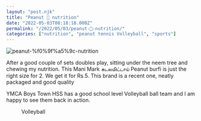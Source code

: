 ```yaml
---
layout: "post.njk"
title: "Peanut 🥜 nutrition"
date: "2022-05-03T08:18:18.000Z"
permalink: "/2022/05/03/peanut-🥜-nutrition/"
categories: ["nutrition", "peanut tennis Volleyball", "sports"]
---
```


![peanut-%f0%9f%a5%9c-nutrition](/assets/images/image55.jpg)

<!-- wp:paragraph -->
<p>After a good couple of sets doubles play, sitting under the neem tree and chewing my nutrition. This Mani Mark கடலமிட்டாய் Peanut burfi is just the right size for 2. We get it for Rs.5.  This brand is a recent one, neatly packaged and good quality</p>
<!-- /wp:paragraph -->

<!-- wp:image {"id":411,"sizeSlug":"large"} -->
<figure class="wp-block-image size-large"></figure>
<!-- /wp:image -->

<!-- wp:paragraph -->
<p>YMCA Boys Town HSS has a good school level Volleyball ball team and I am happy to see them back in action. </p>
<!-- /wp:paragraph -->

<!-- wp:image {"id":412,"sizeSlug":"large"} -->
<figure class="wp-block-image size-large"></figure>
<!-- /wp:image -->

<!-- wp:image {"id":413} -->
<figure class="wp-block-image"><figcaption>Volleyball</figcaption></figure>
<!-- /wp:image -->
